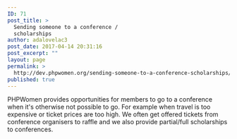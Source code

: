 ```yaml
---
ID: 71
post_title: >
  Sending someone to a conference /
  scholarships
author: adalovelac3
post_date: 2017-04-14 20:31:16
post_excerpt: ""
layout: page
permalink: >
  http://dev.phpwomen.org/sending-someone-to-a-conference-scholarships/
published: true
---
```

PHPWomen provides opportunities for members to go to a conference when it's otherwise not possible to go. For example when travel is too expensive or ticket prices are too high. We often get offered tickets from conference organisers to raffle and we also provide partial/full scholarships to conferences.